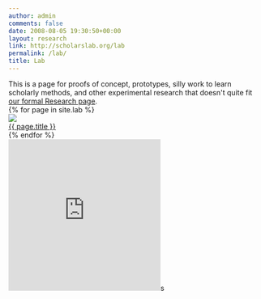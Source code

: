 ```yaml
---
author: admin
comments: false
date: 2008-08-05 19:30:50+00:00
layout: research
link: http://scholarslab.org/lab
permalink: /lab/
title: Lab
---
```

<div class="research-intro">This is a page for proofs of concept, prototypes, silly work to learn scholarly methods, and other experimental research that doesn't quite fit <a href="{{ site.url }}/research">our formal Research page</a>.</div>

<div id="lab-grid">
{% for page in site.lab %}
<div class="project">
<a href="{{ site.url }}/lab/{{ page.slug }}">
<img src="{{ site.url }}/assets/images/example.png">
<div class="research-caption">
{{ page.title }}
</div>
</a>
</div>
{% endfor %}
</div>

<iframe allowtransparency="true" frameborder="0" scrolling="no" seamless="seamless"
src="http://colmdoyle.github.io/gh-activity/gh-activity.html?user=scholarslab&type=user" width="300" height="300"></iframe>s
